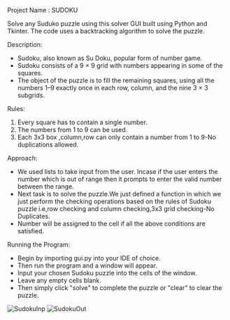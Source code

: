 Project Name : SUDOKU

Solve any Suduko puzzle using this solver GUI built using Python and Tkinter.
The code uses a backtracking algorithm to solve the puzzle.

Description:

- Sudoku, also known as Su Doku, popular form of number game.
- Sudoku consists of a 9 × 9 grid with numbers appearing in some of the squares. 
- The object of the puzzle is to fill the remaining squares, using all the numbers 1–9 exactly once in each row, column, and the nine 3 × 3 subgrids.

Rules:

1. Every square has to contain a single number.
2. The numbers from 1 to 9 can be used.
3. Each 3x3 box ,column,row can only contain a number from 1 to 9-No duplications allowed.

Approach:

- We used lists to take input from the user. Incase if the user enters the number which is out of range then it prompts to enter the valid number between the range.
- Next task is to solve the puzzle.We just defined a function in which we just perform the checking operations based on the rules of Sudoku puzzle i.e,row checking and column checking,3x3 grid checking-No Duplicates.
- Number will be assigned to the cell if all the above conditions are satisfied.

Running the Program:

- Begin by importing gui.py into your IDE of choice. 
- Then run the program and a window will appear.
- Input your chosen Sudoku puzzle into the cells of the window. 
- Leave any empty cells blank. 
- Then simply click "solve" to complete the puzzle or "clear" to clear the puzzle.

![SudokuInp](https://user-images.githubusercontent.com/93469490/163670462-a7d4571b-a3d6-48f2-8e48-5bf145e3e9fe.png)
![SudokuOut](https://user-images.githubusercontent.com/93469490/163670469-d8f4e8c3-f3d8-4da4-ae71-1bc2df2ab7be.png)
